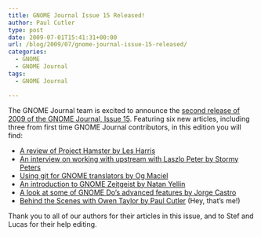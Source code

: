```yaml
---
title: GNOME Journal Issue 15 Released!
author: Paul Cutler
type: post
date: 2009-07-01T15:41:31+00:00
url: /blog/2009/07/gnome-journal-issue-15-released/
categories:
  - GNOME
  - GNOME Journal
tags:
  - GNOME Journal

---
```

The GNOME Journal team is excited to announce the [second release of 2009 of the GNOME Journal, Issue 15][1]. Featuring six new articles, including three from first time GNOME Journal contributors, in this edition you will find:

  * [A review of Project Hamster by Les Harris][2]
  * [An interview on working with upstream with Laszlo Peter by Stormy Peters][3]
  * [Using git for GNOME translators by Og Maciel][4]
  * [An introduction to GNOME Zeitgeist by Natan Yellin][5]
  * [A look at some of GNOME Do&#8217;s advanced features by Jorge Castro][6]
  * [Behind the Scenes with Owen Taylor by Paul Cutler][7] (Hey, that&#8217;s me!)

Thank you to all of our authors for their articles in this issue, and to Stef and Lucas for their help editing.

 [1]: http://www.gnomejournal.org
 [2]: http://www.gnomejournal.org/article/73/tracking-your-time-with-project-hamster
 [3]: http://www.gnomejournal.org/article/72/working-with-upstream-an-interview-with-laszlo-peter
 [4]: http://www.gnomejournal.org/article/71/git-for-gnome-translators
 [5]: http://www.gnomejournal.org/article/70/an-introduction-to-gnome-zeitgeist
 [6]: http://www.gnomejournal.org/article/75/do-licious
 [7]: http://www.gnomejournal.org/article/74/behind-the-scenes-with-owen-taylor